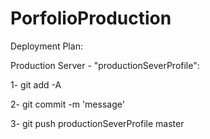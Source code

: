 # PorfolioProduction

Deployment Plan:

Production Server - "productionSeverProfile":

 1- git add -A
 
 2- git commit -m 'message'
 
 3- git push productionSeverProfile master
 
